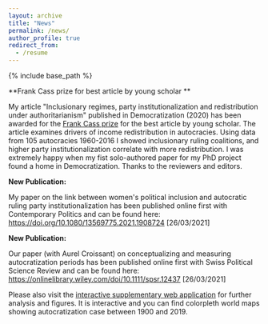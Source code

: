 ```yaml
---
layout: archive
title: "News"
permalink: /news/
author_profile: true
redirect_from:
  - /resume
---
```


{% include base_path %}

**Frank Cass prize for best article by young scholar **

My article "Inclusionary regimes, party institutionalization and redistribution under authoritarianism" published in Democratization (2020) has been awarded for the <a href="https://think.taylorandfrancis.com/journal-prize-democratization-frank-cass-prize/?utm_source=TFO&utm_medium=cms&utm_campaign=JOB08218" target="_blank" rel="noopener noreferrer">Frank Cass prize</a> for the best article by young scholar. The article examines drivers of income redistribution in autocracies. Using data from 105 autocracies 1960-2016 I showed inclusionary ruling coalitions, and higher party institutionalization correlate with more redistribution. I was extremely happy when my fist solo-authored paper for my PhD project found a home in Democratization. Thanks to the reviewers and editors. 

**New Publication:**


My paper on the link between women's political inclusion and autocratic ruling party institutionalization has been published online first with Contemporary Politics and can be found here:  <a href="https://doi.org/10.1080/13569775.2021.1908724" target="_blank" rel="noopener noreferrer">https://doi.org/10.1080/13569775.2021.1908724</a> 
[26/03/2021]

**New Publication:**

Our paper (with Aurel Croissant) on conceptualizing and measuring autocratization periods has been published online first with Swiss Political Science Review and can be found here:  <a href="https://onlinelibrary.wiley.com/doi/10.1111/spsr.12437" target="_blank" rel="noopener noreferrer">https://onlinelibrary.wiley.com/doi/10.1111/spsr.12437</a> [26/03/2021] 

Please also visit the <a href="https://larspelke.shinyapps.io/AutocratiaztionMeasures/" target="_blank" rel="noopener noreferrer">interactive supplementary web application</a> for further analysis and figures. It is interactive and you can find colorpleth world maps showing autocratization case between 1900 and 2019.  




